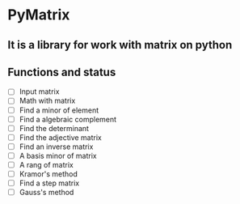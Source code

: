 # PyMatrix
It is a library for work with matrix on python
---

## Functions and status

- [ ] Input matrix
- [ ] Math with matrix
- [ ] Find a minor of element
- [ ] Find a algebraic complement
- [ ] Find the determinant
- [ ] Find the adjective matrix
- [ ] Find an inverse matrix
- [ ] A basis minor of matrix
- [ ] A rang of matrix
- [ ] Kramor's method
- [ ] Find a step matrix
- [ ] Gauss's method
